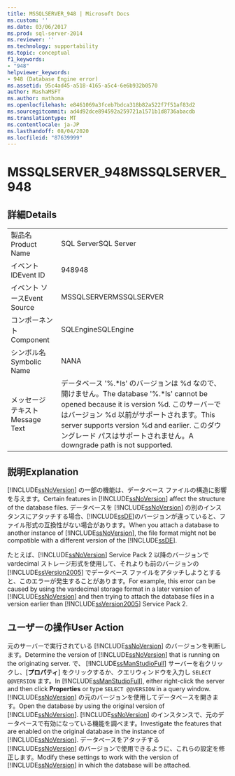 ```yaml
---
title: MSSQLSERVER_948 | Microsoft Docs
ms.custom: ''
ms.date: 03/06/2017
ms.prod: sql-server-2014
ms.reviewer: ''
ms.technology: supportability
ms.topic: conceptual
f1_keywords:
- "948"
helpviewer_keywords:
- 948 (Database Engine error)
ms.assetid: 95c4ad45-a518-4165-a5c4-6e6b932b0570
author: MashaMSFT
ms.author: mathoma
ms.openlocfilehash: e8461069a3fceb7bdca318b82a522f7f51af83d2
ms.sourcegitcommit: ad4d92dce894592a259721a1571b1d8736abacdb
ms.translationtype: MT
ms.contentlocale: ja-JP
ms.lasthandoff: 08/04/2020
ms.locfileid: "87639999"
---
```

# <a name="mssqlserver_948"></a><span data-ttu-id="d4542-102">MSSQLSERVER_948</span><span class="sxs-lookup"><span data-stu-id="d4542-102">MSSQLSERVER_948</span></span>
    
## <a name="details"></a><span data-ttu-id="d4542-103">詳細</span><span class="sxs-lookup"><span data-stu-id="d4542-103">Details</span></span>  
  
|||  
|-|-|  
|<span data-ttu-id="d4542-104">製品名</span><span class="sxs-lookup"><span data-stu-id="d4542-104">Product Name</span></span>|<span data-ttu-id="d4542-105">SQL Server</span><span class="sxs-lookup"><span data-stu-id="d4542-105">SQL Server</span></span>|  
|<span data-ttu-id="d4542-106">イベント ID</span><span class="sxs-lookup"><span data-stu-id="d4542-106">Event ID</span></span>|<span data-ttu-id="d4542-107">948</span><span class="sxs-lookup"><span data-stu-id="d4542-107">948</span></span>|  
|<span data-ttu-id="d4542-108">イベント ソース</span><span class="sxs-lookup"><span data-stu-id="d4542-108">Event Source</span></span>|<span data-ttu-id="d4542-109">MSSQLSERVER</span><span class="sxs-lookup"><span data-stu-id="d4542-109">MSSQLSERVER</span></span>|  
|<span data-ttu-id="d4542-110">コンポーネント</span><span class="sxs-lookup"><span data-stu-id="d4542-110">Component</span></span>|<span data-ttu-id="d4542-111">SQLEngine</span><span class="sxs-lookup"><span data-stu-id="d4542-111">SQLEngine</span></span>|  
|<span data-ttu-id="d4542-112">シンボル名</span><span class="sxs-lookup"><span data-stu-id="d4542-112">Symbolic Name</span></span>|<span data-ttu-id="d4542-113">NA</span><span class="sxs-lookup"><span data-stu-id="d4542-113">NA</span></span>|  
|<span data-ttu-id="d4542-114">メッセージ テキスト</span><span class="sxs-lookup"><span data-stu-id="d4542-114">Message Text</span></span>|<span data-ttu-id="d4542-115">データベース '%.\*ls' のバージョンは %d なので、開けません。</span><span class="sxs-lookup"><span data-stu-id="d4542-115">The database '%.\*ls' cannot be opened because it is version %d.</span></span> <span data-ttu-id="d4542-116">このサーバーではバージョン %d 以前がサポートされます。</span><span class="sxs-lookup"><span data-stu-id="d4542-116">This server supports version %d and earlier.</span></span> <span data-ttu-id="d4542-117">このダウングレード パスはサポートされません。</span><span class="sxs-lookup"><span data-stu-id="d4542-117">A downgrade path is not supported.</span></span>|  
  
## <a name="explanation"></a><span data-ttu-id="d4542-118">説明</span><span class="sxs-lookup"><span data-stu-id="d4542-118">Explanation</span></span>  
 <span data-ttu-id="d4542-119">[!INCLUDE[ssNoVersion](../../includes/ssnoversion-md.md)] の一部の機能は、データベース ファイルの構造に影響を与えます。</span><span class="sxs-lookup"><span data-stu-id="d4542-119">Certain features in [!INCLUDE[ssNoVersion](../../includes/ssnoversion-md.md)] affect the structure of the database files.</span></span> <span data-ttu-id="d4542-120">データベースを [!INCLUDE[ssNoVersion](../../includes/ssnoversion-md.md)] の別のインスタンスにアタッチする場合、[!INCLUDE[ssDE](../../includes/ssde-md.md)]のバージョンが違っていると、ファイル形式の互換性がない場合があります。</span><span class="sxs-lookup"><span data-stu-id="d4542-120">When you attach a database to another instance of [!INCLUDE[ssNoVersion](../../includes/ssnoversion-md.md)], the file format might not be compatible with a different version of the [!INCLUDE[ssDE](../../includes/ssde-md.md)].</span></span>  
  
 <span data-ttu-id="d4542-121">たとえば、[!INCLUDE[ssNoVersion](../../includes/ssnoversion-md.md)] Service Pack 2 以降のバージョンで vardecimal ストレージ形式を使用して、それよりも前のバージョンの [!INCLUDE[ssVersion2005](../../includes/ssversion2005-md.md)] でデータベース ファイルをアタッチしようとすると、このエラーが発生することがあります。</span><span class="sxs-lookup"><span data-stu-id="d4542-121">For example, this error can be caused by using the vardecimal storage format in a later version of [!INCLUDE[ssNoVersion](../../includes/ssnoversion-md.md)] and then trying to attach the database files in a version earlier than [!INCLUDE[ssVersion2005](../../includes/ssversion2005-md.md)] Service Pack 2.</span></span>  
  
## <a name="user-action"></a><span data-ttu-id="d4542-122">ユーザーの操作</span><span class="sxs-lookup"><span data-stu-id="d4542-122">User Action</span></span>  
 <span data-ttu-id="d4542-123">元のサーバーで実行されている [!INCLUDE[ssNoVersion](../../includes/ssnoversion-md.md)] のバージョンを判断します。</span><span class="sxs-lookup"><span data-stu-id="d4542-123">Determine the version of [!INCLUDE[ssNoVersion](../../includes/ssnoversion-md.md)] that is running on the originating server.</span></span> <span data-ttu-id="d4542-124">で、 [!INCLUDE[ssManStudioFull](../../includes/ssmanstudiofull-md.md)] サーバーを右クリックし、[**プロパティ**] をクリックするか、クエリウィンドウを入力し `SELECT @@VERSION` ます。</span><span class="sxs-lookup"><span data-stu-id="d4542-124">In [!INCLUDE[ssManStudioFull](../../includes/ssmanstudiofull-md.md)], either right-click the server and then click **Properties** or type `SELECT @@VERSION` in a query window.</span></span> <span data-ttu-id="d4542-125">[!INCLUDE[ssNoVersion](../../includes/ssnoversion-md.md)] の元のバージョンを使用してデータベースを開きます。</span><span class="sxs-lookup"><span data-stu-id="d4542-125">Open the database by using the original version of [!INCLUDE[ssNoVersion](../../includes/ssnoversion-md.md)].</span></span> <span data-ttu-id="d4542-126">[!INCLUDE[ssNoVersion](../../includes/ssnoversion-md.md)] のインスタンスで、元のデータベースで有効になっている機能を調べます。</span><span class="sxs-lookup"><span data-stu-id="d4542-126">Investigate the features that are enabled on the original database in the instance of [!INCLUDE[ssNoVersion](../../includes/ssnoversion-md.md)].</span></span> <span data-ttu-id="d4542-127">データベースをアタッチする [!INCLUDE[ssNoVersion](../../includes/ssnoversion-md.md)] のバージョンで使用できるように、これらの設定を修正します。</span><span class="sxs-lookup"><span data-stu-id="d4542-127">Modify these settings to work with the version of [!INCLUDE[ssNoVersion](../../includes/ssnoversion-md.md)] in which the database will be attached.</span></span>  
  
  
